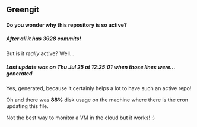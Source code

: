 ## Greengit

#### Do you wonder why this repository is so active?

##### After all it has 3928 commits!

But is it *really* active? Well...

##### Last update was on Thu Jul 25 at 12:25:01 when those lines were... generated

Yes, generated, because it certainly helps a lot to have such an active repo!

Oh and there was **88%** disk usage on the machine
where there is the cron updating this file.

Not the best way to monitor a VM in the cloud but it works! :)
